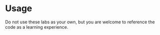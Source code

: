 # Usage
Do not use these labs as your own, but you are welcome to reference the code as a learning experience.
